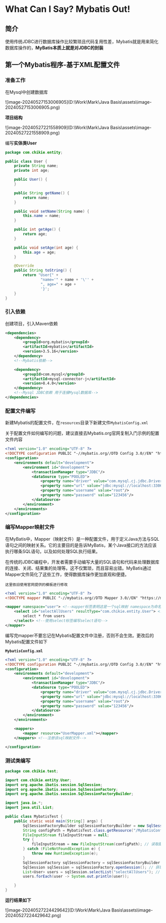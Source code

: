 # What Can I Say? Mybatis Out!

[^作者]: Chikie

[作者博客]: https://chikie920.github.io/



## 简介

使用传统JDBC进行数据库操作比较繁琐且代码复用性差，Mybatis就是用来简化数据库操作的，**MyBatis本质上就是对JDBC的封装**



## 第一个Mybatis程序-基于XML配置文件

### 准备工作

在Mysql中创建数据库

![image-20240527153006905](D:\Work\Mark\Java Basis\assets\image-20240527153006905.png)

**项目结构**

![image-20240527221558909](D:\Work\Mark\Java Basis\assets\image-20240527221558909.png)

编写**实体类User**

```java
package com.chikie.entity;

public class User {
    private String name;
    private int age;

    public User() {
    }

    public String getName() {
        return name;
    }

    public void setName(String name) {
        this.name = name;
    }

    public int getAge() {
        return age;
    }

    public void setAge(int age) {
        this.age = age;
    }

    @Override
    public String toString() {
        return "User{" +
                "name='" + name + '\'' +
                ", age=" + age +
                '}';
    }
}

```

### 引入依赖

创建项目，引入Maven依赖

```xml
<dependencies>
    <dependency>
        <groupId>org.mybatis</groupId>
        <artifactId>mybatis</artifactId>
        <version>3.5.16</version>
    </dependency>
    <!--Mybatis依赖-->

    <dependency>
        <groupId>com.mysql</groupId>
        <artifactId>mysql-connector-j</artifactId>
        <version>8.4.0</version>
    </dependency>
    <!--Mysql JDBC依赖 用于连接Mysql数据库-->
</dependencies>
```

### 配置文件编写

新建Mybatis的配置文件，在`resources`目录下新建文件`MybatisConfig.xml`

关于配置文件如何编写的问题，建议直接去Mybatis.org官网复制入门示例的配置文件内容

```xml
<?xml version="1.0" encoding="UTF-8" ?>
<!DOCTYPE configuration PUBLIC "-//mybatis.org//DTD Config 3.0//EN" "https://mybatis.org/dtd/mybatis-3-config.dtd">
<configuration>
    <environments default="development">
        <environment id="development">
            <transactionManager type="JDBC"/>
            <dataSource type="POOLED">
                <property name="driver" value="com.mysql.cj.jdbc.Driver"/>
                <property name="url" value="jdbc:mysql://localhost:3306/mybatis_test"/> <!--这里使用我创建的mybatis_test数据库进行演示-->
                <property name="username" value="root"/>
                <property name="password" value="123456"/>
            </dataSource>
        </environment>
    </environments>
</configuration>
```

### 编写Mapper映射文件

​	在MyBatis中，Mapper（映射文件）是一种配置文件，用于定义Java方法与SQL语句之间的映射关系。它的主要目的是告诉MyBatis，某个Java接口的方法应该执行哪条SQL语句，以及如何处理SQL执行结果。

​	在传统的JDBC编程中，开发者需要手动编写大量的SQL语句和代码来处理数据库的连接、关闭、结果集的处理等。这不仅繁琐，而且容易出错。MyBatis通过Mapper文件简化了这些工作，使得数据库操作更加直观和便捷。

 	这里依旧使用官网提供的模板进行修改

```xml
<?xml version="1.0" encoding="UTF-8" ?>
<!DOCTYPE mapper PUBLIC "-//mybatis.org//DTD Mapper 3.0//EN" "https://mybatis.org/dtd/mybatis-3-mapper.dtd">

<mapper namespace="user"> <!--mapper标签表明这是一个sql映射 namespace为命名空间-->
    <select id="selectAllUsers" resultType="com.chikie.entity.User"> <!--id唯一标识该标签(sql语句) resultType指定返回类型-->
        select * from users
    </select> <!--使用select标签编写select语句-->
</mapper>
```

编写完mapper不要忘记在Mybatis配置文件中注册，否则不会生效。更改后的Mybatis配置文件如下

**`MybatisConfig.xml`**

```xml
<?xml version="1.0" encoding="UTF-8" ?>
<!DOCTYPE configuration PUBLIC "-//mybatis.org//DTD Config 3.0//EN" "https://mybatis.org/dtd/mybatis-3-config.dtd">
<configuration>
    <environments default="development">
        <environment id="development">
            <transactionManager type="JDBC"/>
            <dataSource type="POOLED">
                <property name="driver" value="com.mysql.cj.jdbc.Driver"/>
                <property name="url" value="jdbc:mysql://localhost:3306/mybatis_test"/>
                <property name="username" value="root"/>
                <property name="password" value="123456"/>
            </dataSource>
        </environment>
    </environments>

    <mappers>
        <mapper resource="UserMapper.xml"></mapper>
    </mappers> <!--注册该sql映射文件-->

</configuration>
```

### 测试类编写

```java
package com.chikie.test;

import com.chikie.entity.User;
import org.apache.ibatis.session.SqlSession;
import org.apache.ibatis.session.SqlSessionFactory;
import org.apache.ibatis.session.SqlSessionFactoryBuilder;

import java.io.*;
import java.util.List;

public class MybatisTest {
    public static void main(String[] args) {
        SqlSessionFactoryBuilder sqlSessionFactoryBuilder = new SqlSessionFactoryBuilder(); // 获取SqlSessionFactoryBuilder对象
        String configPath = MybatisTest.class.getResource("/MybatisConfig.xml").getPath(); // 获取配置文件路径
        FileInputStream fileInputStream = null;
        try {
            fileInputStream = new FileInputStream(configPath); // 读取配置文件
        } catch (FileNotFoundException e) {
            throw new RuntimeException(e);
        }
        SqlSessionFactory sqlSessionFactory = sqlSessionFactoryBuilder.build(fileInputStream); // 获取SqlSessionFactory对象
        SqlSession sqlSession = sqlSessionFactory.openSession(); // 获取SqlSession对象
        List<User> users = sqlSession.selectList("selectAllUsers"); // 执行sql语句
        users.forEach(user -> System.out.println(user));

    }
}
```

**运行结果如下**

![image-20240527224429642](D:\Work\Mark\Java Basis\assets\image-20240527224429642.png)
